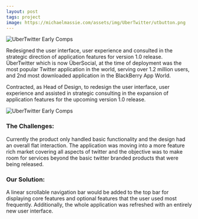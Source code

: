 ```yaml
---
layout: post
tags: project
image: https://michaelmassie.com/assets/img/UberTwitter/utbutton.png
---
```

![UberTwitter Early Comps](https://michaelmassie.com/assets/img/UberTwitter/utbutton.png)

Redesigned the user interface, user experience and consulted in the strategic direction of application features for version 1.0 release. ÜberTwitter which is now ÜberSocial, at the time of deployment was the most popular Twitter application in the world, serving over 1.2 million users, and 2nd most downloaded application in the BlackBerry App World.

Contracted, as Head of Design, to redesign the user interface, user experience and assisted in strategic consulting in the expansion of application features for the upcoming version 1.0 release.

![UberTwitter Early Comps](https://michaelmassie.com/assets/img/UberTwitter/uberredesignmocks.jpg)

### The Challenges:

Currently the product only handled basic functionality and the design had an overall flat interaction. The application was moving into a more feature rich market covering all aspects of twitter and the objective was to make room for services beyond the basic twitter branded products that were being released.


### Our Solution:

A linear scrollable navigation bar would be added to the top bar for displaying core features and optional features that the user used most frequently. Additionally, the whole application was refreshed with an entirely new user interface.
